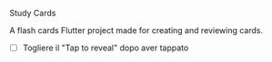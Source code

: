 Study Cards

A flash cards Flutter project made for creating and reviewing cards.


- [ ] Togliere il "Tap to reveal" dopo aver tappato